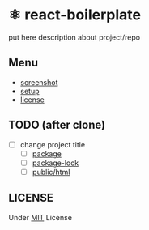# ⚛️ react-boilerplate

put here description about project/repo

## Menu

-   [screenshot](./screenshots/README.md)
-   [setup](./CRA.md)
-   [license](./LICENSE)

## TODO (after clone)

- [ ] change project title
  - [ ] [package](./package.json)
  - [ ] [package-lock](./package-lock.json)
  - [ ] [public/html](./public/index.html)

## LICENSE

Under [MIT](./LICENSE) License
